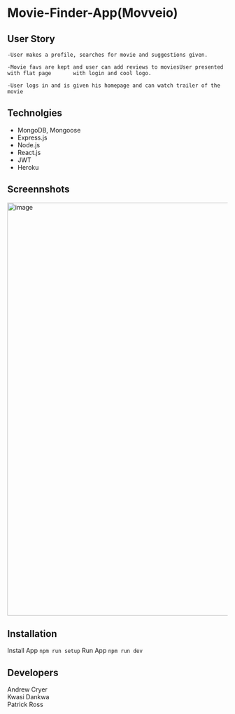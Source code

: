# Movie-Finder-App(Movveio)

## User Story
```
-User makes a profile, searches for movie and suggestions given.
 
-Movie favs are kept and user can add reviews to moviesUser presented with flat page       with login and cool logo. 

-User logs in and is given his homepage and can watch trailer of the movie
```

## Technolgies
* MongoDB, Mongoose
* Express.js
* Node.js
* React.js
* JWT
* Heroku


## Screennshots
<img width="942" alt="image" src="https://user-images.githubusercontent.com/104780360/182727145-19c017f1-fba3-44d8-971f-f7314ae18b84.png">

## Installation
Install App `npm run setup`
Run App `npm run dev`




## Developers
Andrew Cryer
<br>
Kwasi Dankwa
<br>
Patrick Ross
